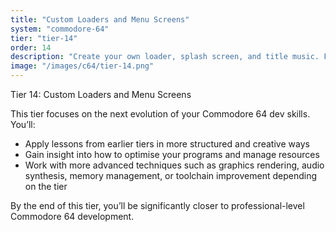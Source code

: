 ```yaml
---
title: "Custom Loaders and Menu Screens"
system: "commodore-64"
tier: "tier-14"
order: 14
description: "Create your own loader, splash screen, and title music. Fully customise the boot experience."
image: "/images/c64/tier-14.png"
---
```


Tier 14: Custom Loaders and Menu Screens

This tier focuses on the next evolution of your Commodore 64 dev skills.
You’ll:
- Apply lessons from earlier tiers in more structured and creative ways
- Gain insight into how to optimise your programs and manage resources
- Work with more advanced techniques such as graphics rendering, audio synthesis,
  memory management, or toolchain improvement depending on the tier

By the end of this tier, you’ll be significantly closer to professional-level Commodore 64 development.
